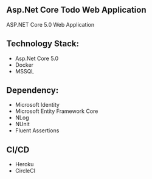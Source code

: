 ## Asp.Net Core Todo Web Application
ASP.NET Core 5.0 Web Application

## Technology Stack:
* Asp.Net Core 5.0
* Docker
* MSSQL

## Dependency:
* Microsoft Identity
* Microsoft Entity Framework Core
* NLog
* NUnit
* Fluent Assertions

## CI/CD
* Heroku
* CircleCI
